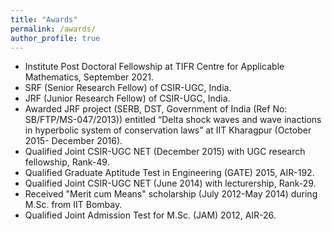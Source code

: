 ```yaml
---
title: "Awards"
permalink: /awards/
author_profile: true
---
```

* Institute Post Doctoral Fellowship at TIFR Centre for Applicable Mathematics, September 2021.
* SRF (Senior Research Fellow) of CSIR-UGC, India.
* JRF (Junior Research Fellow) of CSIR-UGC, India.
* Awarded JRF project (SERB, DST, Government of India (Ref No: SB/FTP/MS-047/2013)) entitled “Delta shock waves and wave inactions in hyperbolic system of conservation laws” 
  at IIT Kharagpur (October 2015- December 2016).
* Qualified Joint CSIR-UGC NET (December 2015) with UGC research fellowship, Rank-49.
* Qualified Graduate Aptitude Test in Engineering (GATE) 2015, AIR-192.
* Qualified Joint CSIR-UGC NET (June 2014) with lecturership, Rank-29.
* Received "Merit cum Means" scholarship (July 2012-May 2014) during M.Sc. from IIT Bombay.
* Qualified Joint Admission Test for M.Sc. (JAM) 2012, AIR-26.
